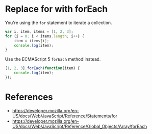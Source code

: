 Replace for with forEach
=========================

You're using the `for` statement to iterate a collection.

```javascript
var i, item, items = [1, 2, 3];
for (i = 0; i < items.length; i++) {
    item = items[i];
    console.log(item);
}
```

Use the ECMAScript 5 `forEach` method instead.

```javascript
[1, 2, 3].forEach(function(item) {
    console.log(item);
});
```

# References

- https://developer.mozilla.org/en-US/docs/Web/JavaScript/Reference/Statements/for
- https://developer.mozilla.org/en-US/docs/Web/JavaScript/Reference/Global_Objects/Array/forEach
